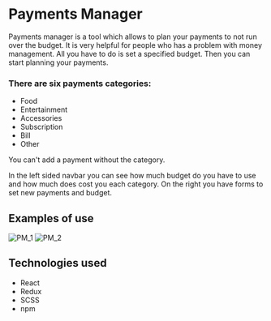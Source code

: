 # Payments Manager
Payments manager is a tool which allows to plan your payments to not run over the budget. 
It is very helpful for people who has a problem with money management.
All you have to do is set a specified budget. Then you can start planning your payments.

### There are six payments categories:
- Food 
- Entertainment
- Accessories
- Subscription
- Bill
- Other

You can't add a payment without the category.

In the left sided navbar you can see how much budget do you have to use and how much does cost you each category. On the right you have forms to set new payments and budget.
## Examples of use
![PM_1](https://user-images.githubusercontent.com/50628568/122237812-e7ebd580-cebf-11eb-9d40-4d9aed81fc46.jpg)
![PM_2](https://user-images.githubusercontent.com/50628568/122237818-e9b59900-cebf-11eb-9fd5-7d2a601eaba0.jpg)


## Technologies used
- React
- Redux
- SCSS
- npm
